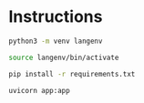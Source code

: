 # Instructions
```sh
python3 -m venv langenv
```
```sh
source langenv/bin/activate
```
```sh
pip install -r requirements.txt
```
```sh
uvicorn app:app
```



